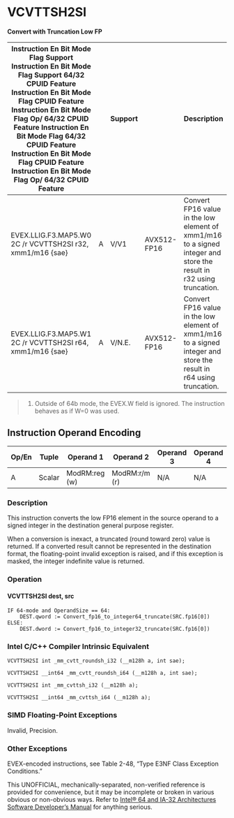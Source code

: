 # VCVTTSH2SI

**Convert with Truncation Low FP**

| Instruction En Bit Mode Flag Support Instruction En Bit Mode Flag Support 64/32 CPUID Feature Instruction En Bit Mode Flag CPUID Feature Instruction En Bit Mode Flag Op/ 64/32 CPUID Feature Instruction En Bit Mode Flag 64/32 CPUID Feature Instruction En Bit Mode Flag CPUID Feature Instruction En Bit Mode Flag Op/ 64/32 CPUID Feature |     | Support |             | Description                                                                                                         |
| ---------------------------------------------------------------------------------------------------------------------------------------------------------------------------------------------------------------------------------------------------------------------------------------------------------------------------------------------- | --- | ------- | ----------- | ------------------------------------------------------------------------------------------------------------------- |
| EVEX.LLIG.F3.MAP5.W0 2C /r VCVTTSH2SI r32, xmm1/m16 {sae}                                                                                                                                                                                                                                                                                      | A   | V/V1    | AVX512-FP16 | Convert FP16 value in the low element of xmm1/m16 to a signed integer and store the result in r32 using truncation. |
| EVEX.LLIG.F3.MAP5.W1 2C /r VCVTTSH2SI r64, xmm1/m16 {sae}                                                                                                                                                                                                                                                                                      | A   | V/N.E.  | AVX512-FP16 | Convert FP16 value in the low element of xmm1/m16 to a signed integer and store the result in r64 using truncation. |

> 1. Outside of 64b mode, the EVEX.W field is ignored. The instruction behaves as if W=0 was used.

## Instruction Operand Encoding

| Op/En | Tuple  | Operand 1     | Operand 2     | Operand 3 | Operand 4 |
| ----- | ------ | ------------- | ------------- | --------- | --------- |
| A     | Scalar | ModRM:reg (w) | ModRM:r/m (r) | N/A       | N/A       |

### Description

This instruction converts the low FP16 element in the source operand to a signed integer in the destination general purpose register.

When a conversion is inexact, a truncated (round toward zero) value is returned. If a converted result cannot be represented in the destination format, the floating-point invalid exception is raised, and if this exception is masked, the integer indefinite value is returned.

### Operation

#### VCVTTSH2SI dest, src

```
IF 64-mode and OperandSize == 64:
    DEST.qword := Convert_fp16_to_integer64_truncate(SRC.fp16[0])
ELSE:
    DEST.dword := Convert_fp16_to_integer32_truncate(SRC.fp16[0])

```

### Intel C/C++ Compiler Intrinsic Equivalent

```
VCVTTSH2SI int _mm_cvtt_roundsh_i32 (__m128h a, int sae);

```

```
VCVTTSH2SI __int64 _mm_cvtt_roundsh_i64 (__m128h a, int sae);

```

```
VCVTTSH2SI int _mm_cvttsh_i32 (__m128h a);

```

```
VCVTTSH2SI __int64 _mm_cvttsh_i64 (__m128h a);

```

### SIMD Floating-Point Exceptions

Invalid, Precision.

### Other Exceptions

EVEX-encoded instructions, see Table 2-48, “Type E3NF Class Exception Conditions.”

This UNOFFICIAL, mechanically-separated, non-verified reference is provided for convenience, but it may be
incomplete or broken in various obvious or non-obvious
ways. Refer to [Intel® 64 and IA-32 Architectures Software Developer’s Manual](https://software.intel.com/en-us/download/intel-64-and-ia-32-architectures-sdm-combined-volumes-1-2a-2b-2c-2d-3a-3b-3c-3d-and-4) for anything serious.

